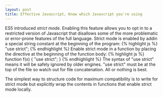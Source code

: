 ```yaml
---
layout: post
title: Effective Javascript, Know which Javascript you're using
---
```


ES5 introduced _strict mode_. Enabling this feature allows you to opt in to a restricted version of Javascript that disallows some of the more problematic or error-prone features of the full language.
Strict mode is enabled by addin a special string constant at the beginning of the program:
{% highlight js %} 
  "use strict";
{% endhighlight %}
Enable strict mode in a function by placing the directive at the beginning of the function body:
{% highlight js %} 
  function f(x) {
    "use strict";
  }
{% endhighlight %}
The syntax of "use strict" means it will be safely ignored by older engines.
"use strict" must be at the top of the file so watch out for file concatenation. All or nothing is best.

The simplest way to structure code for maximum compatibility is to write for strict mode but explicitly wrap the contents in functions that enable strict mode locally.
